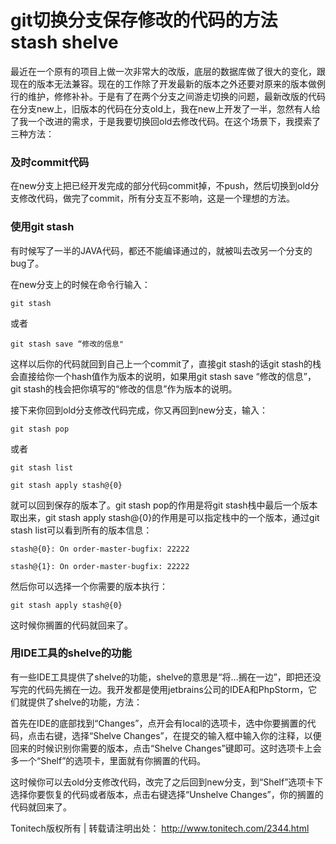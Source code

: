 # git切换分支保存修改的代码的方法 stash shelve

最近在一个原有的项目上做一次非常大的改版，底层的数据库做了很大的变化，跟现在的版本无法兼容。现在的工作除了开发最新的版本之外还要对原来的版本做例行的维护，修修补补。于是有了在两个分支之间游走切换的问题，最新改版的代码在分支new上，旧版本的代码在分支old上，我在new上开发了一半，忽然有人给了我一个改进的需求，于是我要切换回old去修改代码。在这个场景下，我摸索了三种方法：

### **及时commit代码**

在new分支上把已经开发完成的部分代码commit掉，不push，然后切换到old分支修改代码，做完了commit，所有分支互不影响，这是一个理想的方法。

 

### **使用git stash**

有时候写了一半的JAVA代码，都还不能编译通过的，就被叫去改另一个分支的bug了。

在new分支上的时候在命令行输入：

```
git stash
```

或者

```
git stash save “修改的信息"
```

这样以后你的代码就回到自己上一个commit了，直接git stash的话git stash的栈会直接给你一个hash值作为版本的说明，如果用git stash save “修改的信息”，git stash的栈会把你填写的“修改的信息”作为版本的说明。

接下来你回到old分支修改代码完成，你又再回到new分支，输入：

```
git stash pop
```

或者

```
git stash list
```

```
git stash apply stash@{0}
```

就可以回到保存的版本了。git stash pop的作用是将git stash栈中最后一个版本取出来，git stash apply stash@{0}的作用是可以指定栈中的一个版本，通过git stash list可以看到所有的版本信息：

```
stash@{0}: On order-master-bugfix: 22222
```

```
stash@{1}: On order-master-bugfix: 22222
```

然后你可以选择一个你需要的版本执行：

```
git stash apply stash@{0}
```

这时候你搁置的代码就回来了。

 

### **用IDE工具的shelve的功能**

有一些IDE工具提供了shelve的功能，shelve的意思是“将…搁在一边”，即把还没写完的代码先搁在一边。我开发都是使用jetbrains公司的IDEA和PhpStorm，它们就提供了shelve的功能，方法：

首先在IDE的底部找到“Changes”，点开会有local的选项卡，选中你要搁置的代码，点击右键，选择“Shelve Changes”，在提交的输入框中输入你的注释，以便回来的时候识别你需要的版本，点击“Shelve Changes”键即可。这时选项卡上会多一个“Shelf”的选项卡，里面就有你搁置的代码。

这时候你可以去old分支修改代码，改完了之后回到new分支，到“Shelf”选项卡下选择你要恢复的代码或者版本，点击右键选择“Unshelve Changes”，你的搁置的代码就回来了。

 

Tonitech版权所有 | 转载请注明出处： <http://www.tonitech.com/2344.html>